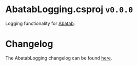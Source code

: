 # AbatabLogging.csproj `v0.0.0`

Logging functionality for [Abatab][REPOSITORY-URL].

# Changelog

The AbatabLogging changelog can be found [here][CHANGELOG].

<!-- REFERENCE LINKS -->

<!-- REPOSITORY LICENSE -->
[REPOSITORY-URL]: https://github.com/spectrum-health-systems/Abatab

<!-- DOCUMENTATION LINKS -->
[CHANGELOG]: ../../Documentation/CHANGELOG.md